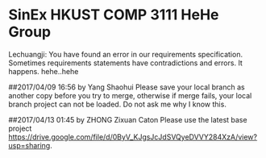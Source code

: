 # SinEx HKUST COMP 3111 HeHe Group
Lechuangji: You have found an error in our requirements specification. Sometimes requirements statements have contradictions and errors. It happens. hehe..hehe

##2017/04/09 16:56 by Yang Shaohui
Please save your local branch as another copy before you try to merge, otherwise if merge fails, your local branch project can not be loaded. Do not ask me why I know this. 

##2017/04/13 01:45 by ZHONG Zixuan Caton
Please use the latest base project https://drive.google.com/file/d/0ByV_KJgsJcJdSVQyeDVVY284XzA/view?usp=sharing.
